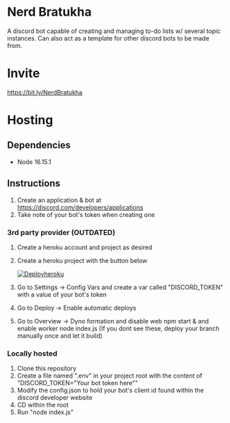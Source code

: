 # Nerd Bratukha

A discord bot capable of creating and managing to-do lists w/ several topic instances. Can also act as a template for other discord bots to be made from.

# Invite

https://bit.ly/NerdBratukha

# Hosting

## Dependencies

- Node 16.15.1

## Instructions

1. Create an application & bot at https://discord.com/developers/applications
2. Take note of your bot's token when creating one

### 3rd party provider (**OUTDATED**)

1. Create a heroku account and project as desired
2. Create a heroku project with the button below

   [![Deployheroku](https://www.herokucdn.com/deploy/button.svg)](https://heroku.com/deploy?template=https://github.com/Its-Tachanks/Nerd-Bratukha)

3. Go to Settings -> Config Vars and create a var called "DISCORD_TOKEN" with a value of your bot's token
4. Go to Deploy -> Enable automatic deploys
5. Go to Overview -> Dyno formation and disable web npm start & and enable worker node index.js (If you dont see these, deploy your branch manually once and let it build)

### Locally hosted

1. Clone this repository
2. Create a file named ".env" in your project root with the content of "DISCORD_TOKEN="Your bot token here""
3. Modify the config.json to hold your bot's client id found within the discord developer website
4. CD within the root
5. Run "node index.js"
